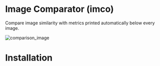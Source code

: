 # Image Comparator (imco)

Compare image similarity with metrics printed automatically below every image.

![comparison_image](https://user-images.githubusercontent.com/33998401/120776358-d522e980-c52c-11eb-9f12-70332ea9f42f.png)

# Installation
